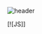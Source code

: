 

![header](https://capsule-render.vercel.app/api?type=wave&color=auto&height=300&section=header&text=capsule%20render&fontSize=90)


[![JS]]
